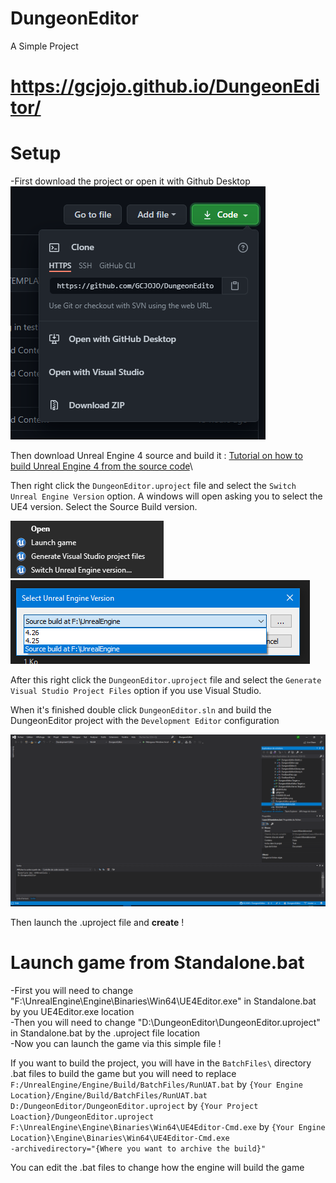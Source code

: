# DungeonEditor
 A Simple Project
 
 # https://gcjojo.github.io/DungeonEditor/

# Setup

-First download the project or open it with Github Desktop\
![download-source-img](https://github.com/GCJOJO/DungeonEditor/blob/master/docs/Ressources/IMG/download-source.PNG)

Then download Unreal Engine 4 source and build it : [Tutorial on how to build Unreal Engine 4 from the source code](https://github.com/EpicGames/UnrealEngine#getting-up-and-running)\


Then right click the ```DungeonEditor.uproject``` file and select the ```Switch Unreal Engine Version``` option. A windows will open asking you to select the UE4 version. Select the Source Build version.

![switch-ue4-img](https://github.com/GCJOJO/DungeonEditor/blob/master/docs/Ressources/IMG/switch-ue4-version-and-gen-file.png)
![switch-windows-img](https://github.com/GCJOJO/DungeonEditor/blob/master/docs/Ressources/IMG/switc-ue4-version-windows.PNG)

After this right click the ```DungeonEditor.uproject``` file and select the ```Generate Visual Studio Project Files``` option if you use Visual Studio.

When it's finished double click ```DungeonEditor.sln``` and build the DungeonEditor project with the ```Development Editor``` configuration

![build-source-img](https://github.com/GCJOJO/DungeonEditor/blob/master/docs/Ressources/IMG/build-source.png)

Then launch the .uproject file and **create** !

# Launch game from Standalone.bat
  -First you will need to change "F:\UnrealEngine\Engine\Binaries\Win64\UE4Editor.exe" in Standalone.bat by you UE4Editor.exe location\
  -Then you will need to change "D:\DungeonEditor\DungeonEditor.uproject" in Standalone.bat by the .uproject file location\
  -Now you can launch the game via this simple file !

If you want to build the project, you will have in the ```BatchFiles\``` directory .bat files to build the game but you will need to replace ```F:/UnrealEngine/Engine/Build/BatchFiles/RunUAT.bat``` by ```{Your Engine Location}/Engine/Build/BatchFiles/RunUAT.bat```\
```D:/DungeonEditor/DungeonEditor.uproject``` by ```{Your Project Loaction}/DungeonEditor.uproject```\
```F:\UnrealEngine\Engine\Binaries\Win64\UE4Editor-Cmd.exe``` by ```{Your Engine Location}\Engine\Binaries\Win64\UE4Editor-Cmd.exe```\
```-archivedirectory="{Where you want to archive the build}"```


You can edit the .bat files to change how the engine will build the game

